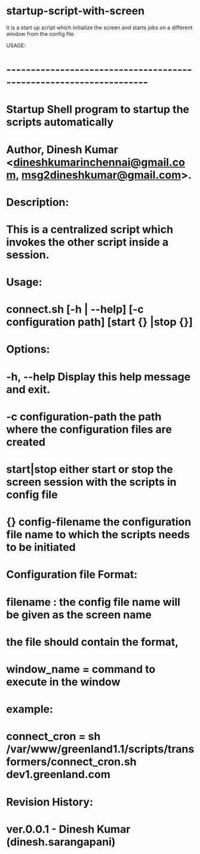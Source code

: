 startup-script-with-screen
==========================

It is a start up script which initialize the screen and starts jobs on a different window from the config file

USAGE:


#	-------------------------------------------------------------------
#
#	Startup Shell program to startup the scripts automatically
#
#	Author, Dinesh Kumar <dineshkumarinchennai@gmail.com, msg2dineshkumar@gmail.com>.
#       
#
#	
#	Description:
#         This is a centralized script which invokes the other script inside a session.
#
#
#	Usage:
#
#		connect.sh [-h | --help] [-c configuration path] [start {} |stop {}]
#
#	Options:
#
#		-h, --help	Display this help message and exit.
#		-c  configuration-path the path where the configuration files are created
#		start|stop either start or stop the screen session with the scripts in config file
#		{} config-filename the configuration file name to which the scripts needs to be initiated
#   
#   Configuration file Format:
#      filename : the config file name will be given as the screen name
#      the file should contain the format,
#      window_name = command to execute in the window
#      example:
#            connect_cron = sh /var/www/greenland1.1/scripts/transformers/connect_cron.sh dev1.greenland.com 
#
#	Revision History:
#    ver.0.0.1  - Dinesh Kumar (dinesh.sarangapani)
#	
#
